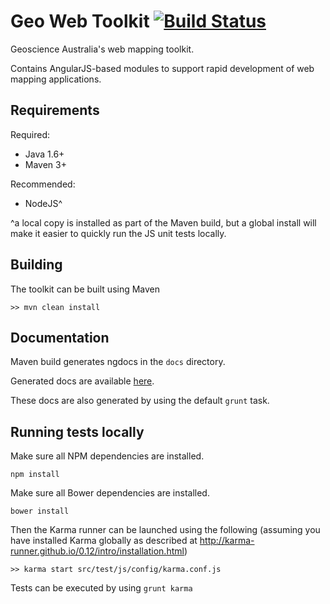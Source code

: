 # Geo Web Toolkit [![Build Status](https://travis-ci.org/GeoscienceAustralia/geo-web-toolkit.svg?branch=doco-comments)](https://travis-ci.org/GeoscienceAustralia/geo-web-toolkit)

Geoscience Australia's web mapping toolkit.

Contains AngularJS-based modules to support rapid development of web mapping applications.

## Requirements

Required:

* Java 1.6+
* Maven 3+

Recommended:

* NodeJS^

^a local copy is installed as part of the Maven build, but a global install will make it easier to quickly run the JS unit tests locally.

## Building

The toolkit can be built using Maven

`>> mvn clean install`

## Documentation

Maven build generates ngdocs in the `docs` directory.

Generated docs are available [here](http://geoscienceaustralia.github.io/geo-web-toolkit/docs/).

These docs are also generated by using the default `grunt` task.

## Running tests locally

Make sure all NPM dependencies are installed.

`npm install`

Make sure all Bower dependencies are installed.

`bower install`

Then the Karma runner can be launched using the following (assuming you have installed Karma globally as described at http://karma-runner.github.io/0.12/intro/installation.html)

`>> karma start src/test/js/config/karma.conf.js`

Tests can be executed by using `grunt karma`

